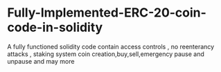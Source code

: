 # Fully-Implemented-ERC-20-coin-code-in-solidity
A fully functioned solidity code contain access controls , no reenterancy attacks , staking system coin creation,buy,sell,emergency pause and unpause and may more
